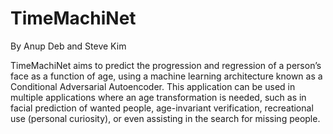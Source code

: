 # TimeMachiNet
 By Anup Deb and Steve Kim
 
TimeMachiNet aims to predict the progression and regression of a person’s face as a function of age, using a machine learning architecture known as a Conditional Adversarial Autoencoder. This application can be used in multiple applications where an age transformation is needed, such as in facial prediction of wanted people, age-invariant verification, recreational use (personal curiosity), or even assisting in the search for missing people. 

